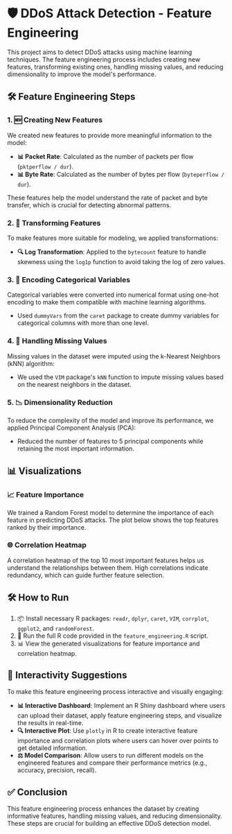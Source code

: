 # 🛡️ DDoS Attack Detection - Feature Engineering

This project aims to detect DDoS attacks using machine learning techniques. The feature engineering process includes creating new features, transforming existing ones, handling missing values, and reducing dimensionality to improve the model's performance.

## 🛠️ Feature Engineering Steps

### 1. 🆕 Creating New Features

We created new features to provide more meaningful information to the model:

- **📊 Packet Rate**: Calculated as the number of packets per flow (`pktperflow / dur`).
- **📊 Byte Rate**: Calculated as the number of bytes per flow (`byteperflow / dur`).

These features help the model understand the rate of packet and byte transfer, which is crucial for detecting abnormal patterns.

### 2. 🔄 Transforming Features

To make features more suitable for modeling, we applied transformations:

- **🔍 Log Transformation**: Applied to the `bytecount` feature to handle skewness using the `log1p` function to avoid taking the log of zero values.

### 3. 🔢 Encoding Categorical Variables

Categorical variables were converted into numerical format using one-hot encoding to make them compatible with machine learning algorithms.

- Used `dummyVars` from the `caret` package to create dummy variables for categorical columns with more than one level.

### 4. 🧩 Handling Missing Values

Missing values in the dataset were imputed using the k-Nearest Neighbors (kNN) algorithm:

- We used the `VIM` package's `kNN` function to impute missing values based on the nearest neighbors in the dataset.

### 5. 📉 Dimensionality Reduction

To reduce the complexity of the model and improve its performance, we applied Principal Component Analysis (PCA):

- Reduced the number of features to 5 principal components while retaining the most important information.

## 📊 Visualizations

### 📈 Feature Importance

We trained a Random Forest model to determine the importance of each feature in predicting DDoS attacks. The plot below shows the top features ranked by their importance.



### 🌐 Correlation Heatmap

A correlation heatmap of the top 10 most important features helps us understand the relationships between them. High correlations indicate redundancy, which can guide further feature selection.



## 🛠️ How to Run

1. 📦 Install necessary R packages: `readr`, `dplyr`, `caret`, `VIM`, `corrplot`, `ggplot2`, and `randomForest`.
2. 📝 Run the full R code provided in the `feature_engineering.R` script.
3. 📊 View the generated visualizations for feature importance and correlation heatmap.

## 🌟 Interactivity Suggestions

To make this feature engineering process interactive and visually engaging:

- **📊 Interactive Dashboard**: Implement an R Shiny dashboard where users can upload their dataset, apply feature engineering steps, and visualize the results in real-time.
- **🔍 Interactive Plot**: Use `plotly` in R to create interactive feature importance and correlation plots where users can hover over points to get detailed information.
- **⚖️ Model Comparison**: Allow users to run different models on the engineered features and compare their performance metrics (e.g., accuracy, precision, recall).

## ✅ Conclusion

This feature engineering process enhances the dataset by creating informative features, handling missing values, and reducing dimensionality. These steps are crucial for building an effective DDoS detection model.
